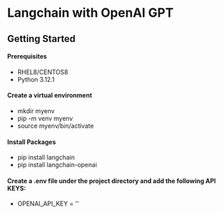 # Langchain with OpenAI GPT

## Getting Started

#### Prerequisites
- RHEL8/CENTOS8
- Python 3.12.1

#### Create a virtual environment
- mkdir myenv
- pip -m venv myenv
- source myenv/bin/activate

#### Install Packages 
- pip install langchain
- pip install langchain-openai 

#### Create a .env file under the project directory and add the following API KEYS:
- OPENAI_API_KEY = '<Paste your OpenAI API Key>'
